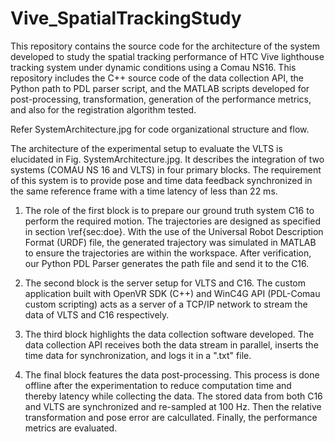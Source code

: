 # Vive_SpatialTrackingStudy
This repository contains the source code for the architecture of the system developed to study the spatial tracking performance of HTC Vive lighthouse tracking system under dynamic conditions using a Comau NS16. This repository includes the C++ source code of the data collection API, the Python path to PDL parser script, and the MATLAB scripts developed for post-processing, transformation, generation of the performance metrics, and also for the registration algorithm tested.

Refer SystemArchitecture.jpg for code organizational structure and flow. 

The architecture of the experimental setup to evaluate the VLTS is elucidated in Fig. SystemArchitecture.jpg. It describes the integration of two systems (COMAU NS 16 and VLTS) in four primary blocks. The requirement of this system is to provide pose and time data feedback synchronized in the same reference frame with a time latency of less than 22 ms.

1) The role of the first block is to prepare our ground truth system C16 to perform the required motion. The trajectories are designed as specified in section \ref{sec:doe}. With the use of the Universal Robot Description Format (URDF) file, the generated trajectory was simulated in MATLAB to ensure the trajectories are within the workspace. After verification, our Python PDL Parser generates the path file and send it to the C16.

2) The second block is the server setup for VLTS and C16. The custom application built with OpenVR SDK (C++) and WinC4G API (PDL-Comau custom scripting) acts as a server of a TCP/IP network to stream the data of VLTS and C16 respectively.

3) The third block highlights the data collection software developed. The data collection API receives both the data stream in parallel, inserts the time data for synchronization, and logs it in a ".txt" file.

4) The final block features the data post-processing. This process is done offline after the experimentation to reduce computation time and thereby latency while collecting the data. The stored data from both C16 and VLTS are synchronized and re-sampled at 100 Hz. Then the relative transformation and pose error are calcullated. Finally, the performance metrics are evaluated.
